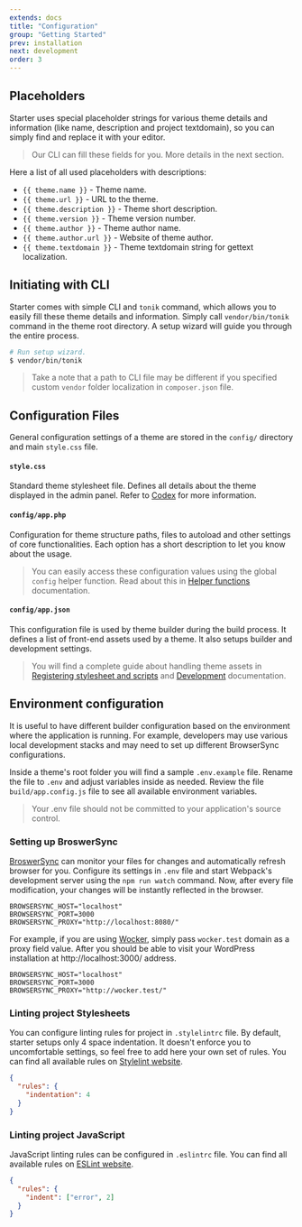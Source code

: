 ```yaml
---
extends: docs
title: "Configuration"
group: "Getting Started"
prev: installation
next: development
order: 3
---
```


## Placeholders

Starter uses special placeholder strings for various theme details and information (like name, description and project textdomain), so you can simply find and replace it with your editor.

> Our CLI can fill these fields for you. More details in the next section.

Here a list of all used placeholders with descriptions:

- `{{ theme.name }}` - Theme name.
- `{{ theme.url }}` - URL to the theme.
- `{{ theme.description }}` - Theme short description.
- `{{ theme.version }}` - Theme version number.
- `{{ theme.author }}` - Theme author name.
- `{{ theme.author.url }}` - Website of theme author.
- `{{ theme.textdomain }}` - Theme textdomain string for gettext localization.

## Initiating with CLI

Starter comes with simple CLI and `tonik` command, which allows you to easily fill these theme details and information. Simply call `vendor/bin/tonik` command in the theme root directory. A setup wizard will guide you through the entire process.

```bash
# Run setup wizard.
$ vendor/bin/tonik
```

> Take a note that a path to CLI file may be different if you specified custom `vendor` folder localization in `composer.json` file.

## Configuration Files

General configuration settings of a theme are stored in the `config/` directory and main `style.css` file.

#### `style.css`

Standard theme stylesheet file. Defines all details about the theme displayed in the admin panel. Refer to [Codex](https://codex.wordpress.org/Theme_Development#Theme_Stylesheet) for more information.

#### `config/app.php`

Configuration for theme structure paths, files to autoload and other settings of core functionalities. Each option has a short description to let you know about the usage.

> You can easily access these configuration values using the global `config` helper function. Read about this in [Helper functions](/theme/docs/helper-functions/) documentation.

#### `config/app.json`

This configuration file is used by theme builder during the build process. It defines a list of front-end assets used by a theme. It also setups builder and development settings.

> You will find a complete guide about handling theme assets in [Registering stylesheet and scripts](/theme/docs/registering-stylesheets-and-scripts/) and [Development](/theme/docs/development/) documentation.

## Environment configuration

It is useful to have different builder configuration based on the environment where the application is running. For example, developers may use various local development stacks and may need to set up different BrowserSync configurations.

Inside a theme's root folder you will find a sample `.env.example` file. Rename the file to `.env` and adjust variables inside as needed. Review the file `build/app.config.js` file to see all available environment variables.

> Your .env file should not be committed to your application's source control.

### Setting up BroswerSync

[BroswerSync](//browsersync.io/) can monitor your files for changes and automatically refresh browser for you. Configure its settings in `.env` file and start Webpack's development server using the `npm run watch` command. Now, after every file modification, your changes will be instantly reflected in the browser.

```
BROWSERSYNC_HOST="localhost"
BROWSERSYNC_PORT=3000
BROWSERSYNC_PROXY="http://localhost:8080/"
```

For example, if you are using [Wocker](//wckr.github.io/), simply pass `wocker.test` domain as a proxy field value. After you should be able to visit your WordPress installation at http://localhost:3000/ address.

```
BROWSERSYNC_HOST="localhost"
BROWSERSYNC_PORT=3000
BROWSERSYNC_PROXY="http://wocker.test/"
```

### Linting project Stylesheets

You can configure linting rules for project in `.stylelintrc` file. By default, starter setups only 4 space indentation. It doesn't enforce you to uncomfortable settings, so feel free to add here your own set of rules. You can find all available rules on [Stylelint website](//stylelint.io/user-guide/rules/).

```json
{
  "rules": {
    "indentation": 4
  }
}
```

### Linting project JavaScript

JavaScript linting rules can be configured in `.eslintrc` file. You can find all available rules on [ESLint website](//eslint.org/docs/rules/).

```json
{
  "rules": {
    "indent": ["error", 2]
  }
}
```